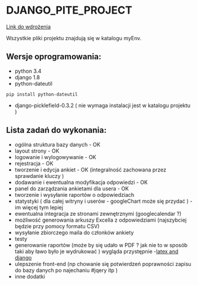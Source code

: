 # DJANGO_PITE_PROJECT

[Link do wdrożenia](http://krzysztofstachanczyk.pythonanywhere.com/)

Wszystkie pliki projektu znajdują się w katalogu myEnv. 

## Wersje oprogramowania:
- python 3.4 
- django 1.8
- python-dateutil 
```
pip install python-dateutil
```
- django-picklefield-0.3.2 ( nie wymaga instalacji jest w katalogu projektu )

## Lista zadań do wykonania:
- ogólna struktura bazy danych - OK
- layout strony - OK
- logowanie i wylogowywanie - OK
- rejestracja - OK
- tworzenie i edycja ankiet - OK (integralność zachowana przez sprawdanie kluczy )
- dodawanie i ewentualna modyfikacja odpowiedzi - OK
- panel do zarządzania ankietami dla usera - OK
- tworzenie i wysyłanie raportów o odpowiedziach
- statystyki ( dla całej witryny i userów - googleChart może się przydać ) - im więcej tym lepiej
- ewentualna integracja ze stronami zewnętrznymi (googlecalendar ?)
- możliwość generowania arkuszy Excella z odpowiedziami (najszybciej będzie przy pomocy formatu CSV) 
- wysyłanie zbiorczego maila do członków ankiety
- testy
- generowanie raportów (może by się udało w PDF ? jak nie to w sposób taki aby ławo było je wydrukować ) wygląda przystępnie -[latex and django](https://blog.sevenbyte.org/2014/09/23/generating-pdfs-with-django-and-latex.html) 
- ulepszenie front-end (np chowanie się potwierdzeń poprawności zapisu do bazy danych po najechaniu #jqery itp )
- inne dodatki
